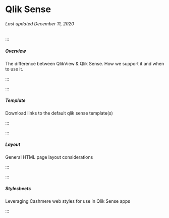 # Qlik Sense

###### Last updated December 11, 2020

:::

##### Overview

The difference between QlikView & Qlik Sense. How we support it and when to use it.

:::

:::

##### Template

Download links to the default qlik sense template(s)

:::

:::

##### Layout

General HTML page layout considerations

:::

:::

##### Stylesheets

Leveraging Cashmere web styles for use in Qlik Sense apps

:::
